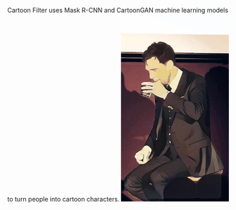 Cartoon Filter uses Mask R-CNN and CartoonGAN machine learning models to turn people into cartoon characters.
![Alt Text](https://github.com/d3ling/cartoonfilter/blob/master/output.gif)

